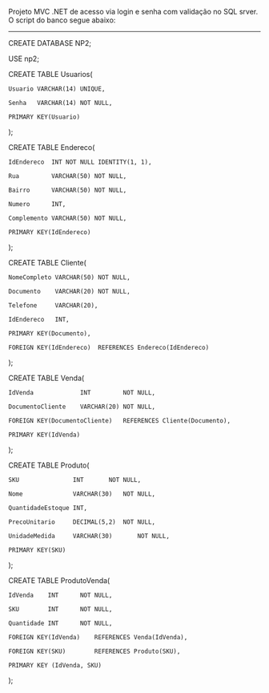 Projeto MVC .NET de acesso via login e senha com validação no SQL srver. O script do banco segue abaixo:
________________________________________________________________________________________________________
CREATE DATABASE NP2;
 
USE np2;
 
CREATE TABLE Usuarios(

	Usuario VARCHAR(14) UNIQUE, 

    Senha 	VARCHAR(14) NOT NULL,

    PRIMARY KEY(Usuario)

);
 
CREATE TABLE Endereco(

    IdEndereco 	INT NOT NULL IDENTITY(1, 1),

	Rua    	   	VARCHAR(50) NOT NULL,

    Bairro     	VARCHAR(50) NOT NULL,

    Numero 		INT,

    Complemento VARCHAR(50) NOT NULL,

    PRIMARY KEY(IdEndereco)

);
 
CREATE TABLE Cliente(

	NomeCompleto VARCHAR(50) NOT NULL,

    Documento 	 VARCHAR(20) NOT NULL,

    Telefone 	 VARCHAR(20),

    IdEndereco 	 INT, 	 

    PRIMARY KEY(Documento),

   	FOREIGN KEY(IdEndereco)  REFERENCES Endereco(IdEndereco)

);
 
CREATE TABLE Venda(

	IdVenda 	 		INT 		NOT NULL,

    DocumentoCliente 	VARCHAR(20) NOT NULL,

    FOREIGN KEY(DocumentoCliente) 	REFERENCES Cliente(Documento),

    PRIMARY KEY(IdVenda)

);
 
CREATE TABLE Produto(

	SKU 			  INT 	  	NOT NULL,

    Nome 			  VARCHAR(30) 	NOT NULL,

    QuantidadeEstoque INT,

    PrecoUnitario	  DECIMAL(5,2) 	NOT NULL,

    UnidadeMedida	  VARCHAR(30) 		NOT NULL,

    PRIMARY KEY(SKU)

);
 
CREATE TABLE ProdutoVenda(

	IdVenda    INT		NOT NULL,

    SKU        INT 		NOT NULL,

    Quantidade INT 		NOT NULL,

    FOREIGN KEY(IdVenda) 	REFERENCES Venda(IdVenda),

    FOREIGN KEY(SKU) 		REFERENCES Produto(SKU),

    PRIMARY KEY (IdVenda, SKU)

);
